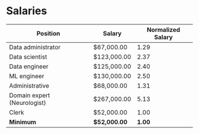 # Salaries

| Position                     | Salary         | Normalized Salary |
| --- | --- | --- |
| Data administrator           | $67,000.00     | 1.29              |
| Data scientist               | $123,000.00    | 2.37              |
| Data engineer                | $125,000.00    | 2.40              |
| ML engineer                  | $130,000.00    | 2.50              |
| Administrative               | $68,000.00     | 1.31              |
| Domain expert (Neurologist)  | $267,000.00    | 5.13              |
| Clerk                        | $52,000.00     | 1.00              |
| **Minimum**                  | **$52,000.00** | **1.00**          |
